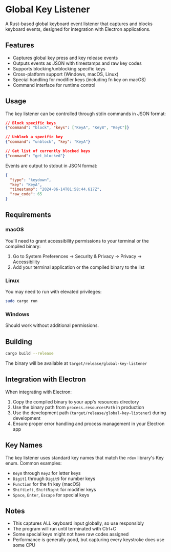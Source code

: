 # Global Key Listener

A Rust-based global keyboard event listener that captures and blocks keyboard events, designed for integration with Electron applications.

## Features

- Captures global key press and key release events
- Outputs events as JSON with timestamps and raw key codes
- Supports blocking/unblocking specific keys
- Cross-platform support (Windows, macOS, Linux)
- Special handling for modifier keys (including fn key on macOS)
- Command interface for runtime control

## Usage

The key listener can be controlled through stdin commands in JSON format:

```json
// Block specific keys
{"command": "block", "keys": ["KeyA", "KeyB", "KeyC"]}

// Unblock a specific key
{"command": "unblock", "key": "KeyA"}

// Get list of currently blocked keys
{"command": "get_blocked"}
```

Events are output to stdout in JSON format:

```json
{
  "type": "keydown",
  "key": "KeyA",
  "timestamp": "2024-06-14T01:58:44.617Z",
  "raw_code": 65
}
```

## Requirements

### macOS

You'll need to grant accessibility permissions to your terminal or the compiled binary:

1. Go to System Preferences → Security & Privacy → Privacy → Accessibility
2. Add your terminal application or the compiled binary to the list

### Linux

You may need to run with elevated privileges:

```bash
sudo cargo run
```

### Windows

Should work without additional permissions.

## Building

```bash
cargo build --release
```

The binary will be available at `target/release/global-key-listener`

## Integration with Electron

When integrating with Electron:

1. Copy the compiled binary to your app's resources directory
2. Use the binary path from `process.resourcesPath` in production
3. Use the development path (`target/release/global-key-listener`) during development
4. Ensure proper error handling and process management in your Electron app

## Key Names

The key listener uses standard key names that match the `rdev` library's Key enum. Common examples:

- `KeyA` through `KeyZ` for letter keys
- `Digit1` through `Digit9` for number keys
- `Function` for the fn key (macOS)
- `ShiftLeft`, `ShiftRight` for modifier keys
- `Space`, `Enter`, `Escape` for special keys

## Notes

- This captures ALL keyboard input globally, so use responsibly
- The program will run until terminated with Ctrl+C
- Some special keys might not have raw codes assigned
- Performance is generally good, but capturing every keystroke does use some CPU
